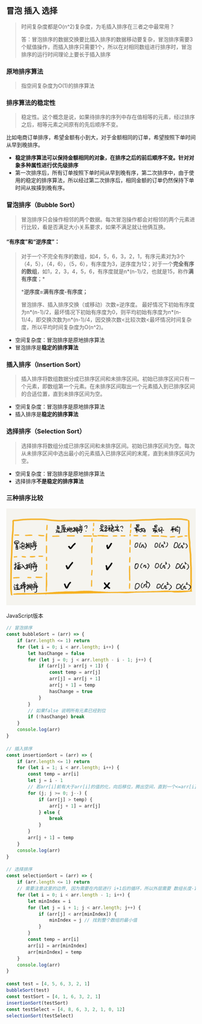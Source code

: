 ## 冒泡 插入 选择

> 时间复杂度都是O(n^2)复杂度，为毛插入排序在三者之中最常用？
>
> 答：冒泡排序的数据交换要比插入排序的数据移动要复杂，冒泡排序需要3个赋值操作，而插入排序只需要1个，所以在对相同数组进行排序时，冒泡排序的运行时间理论上要长于插入排序

### 原地排序算法

> 指空间复杂度为O(1)的排序算法

### 排序算法的稳定性

> 稳定性。这个概念是说，如果待排序的序列中存在值相等的元素，经过排序之后，相等元素之间原有的先后顺序不变。

比如电商订单排序，希望金额有小到大，对于金额相同的订单，希望按照下单时间从早到晚排序。

- **稳定排序算法可以保持金额相同的对象，在排序之后的前后顺序不变。针对对象多种属性进行优先级排序**
- 第一次排序后，所有订单按照下单时间从早到晚有序，第二次排序中，由于使用的稳定的排序算法，所以经过第二次排序后，相同金额的订单仍然保持下单时间从挨揍到晚有序。

### 冒泡排序（Bubble Sort）

> 冒泡排序只会操作相邻的两个数据。每次冒泡操作都会对相邻的两个元素进行比较，看是否满足大小关系要求，如果不满足就让他俩互换。

#### “有序度”和“逆序度”：

> 对于一个不完全有序的数组，如4，5，6，3，2，1，有序元素对为3个（4，5），（4，6），（5，6），有序度为3，逆序度为12；对于一个**完全有序的数组**，如1，2，3，4，5，6，有序度就是n*(n-1)/2，也就是15，称作**满有序度**；*
>
> ***逆序度=满有序度-有序度；**
>
> 冒泡排序、插入排序交换（或移动）次数=逆序度。
> 最好情况下初始有序度为n*(n-1)/2，最坏情况下初始有序度为0，则平均初始有序度为n*(n-1)/4，即交换次数为n*(n-1)/4，因交换次数<比较次数<最坏情况时间复杂度，所以平均时间复杂度为O(n^2)。

- 空间复杂度：冒泡排序是原地排序算法
- 冒泡排序是**稳定的排序算法**

### 插入排序（Insertion Sort）

> 插入排序将数组数据分成已排序区间和未排序区间。初始已排序区间只有一个元素，即数组第一个元素。在未排序区间取出一个元素插入到已排序区间的合适位置，直到未排序区间为空。

- 空间复杂度：冒泡排序是原地排序算法
- 插入排序是**稳定的排序算法**

### 选择排序（Selection Sort）

> 选择排序将数组分成已排序区间和未排序区间。初始已排序区间为空。每次从未排序区间中选出最小的元素插入已排序区间的末尾，直到未排序区间为空。

- 空间复杂度：冒泡排序是原地排序算法
- 选择排序**不是稳定的排序算法**



### 三种排序比较

![冒泡插入选择排序](./images/冒泡插入选择排序.jpg)



JavaScript版本

```javascript
// 冒泡排序
const bubbleSort = (arr) => {
    if (arr.length <= 1) return
    for (let i = 0; i < arr.length; i++) {
        let hasChange = false
        for (let j = 0; j < arr.length - i - 1; j++) {
            if (arr[j] > arr[j + 1]) {
                const temp = arr[j]
                arr[j] = arr[j + 1]
                arr[j + 1] = temp
                hasChange = true
            }
        }
        // 如果false 说明所有元素已经到位
        if (!hasChange) break
    }
    console.log(arr)
}

// 插入排序
const insertionSort = (arr) => {
    if (arr.length <= 1) return
    for (let i = 1; i < arr.length; i++) {
        const temp = arr[i]
        let j = i - 1
        // 若arr[i]前有大于arr[i]的值的化，向后移位，腾出空间，直到一个<=arr[i]的值
        for (j; j >= 0; j--) {
            if (arr[j] > temp) {
                arr[j + 1] = arr[j]
            } else {
                break
            }
        }
        arr[j + 1] = temp
    }
    console.log(arr)
}

// 选择排序
const selectionSort = (arr) => {
    if (arr.length <= 1) return
    // 需要注意这里的边界, 因为需要在内层进行 i+1后的循环，所以外层需要 数组长度-1
    for (let i = 0; i < arr.length - 1; i++) {
        let minIndex = i
        for (let j = i + 1; j < arr.length; j++) {
            if (arr[j] < arr[minIndex]) {
                minIndex = j // 找到整个数组的最小值
            }
        }
        const temp = arr[i]
        arr[i] = arr[minIndex]
        arr[minIndex] = temp
    }
    console.log(arr)
}

const test = [4, 5, 6, 3, 2, 1]
bubbleSort(test)
const testSort = [4, 1, 6, 3, 2, 1]
insertionSort(testSort)
const testSelect = [4, 8, 6, 3, 2, 1, 0, 12]
selectionSort(testSelect)

```


